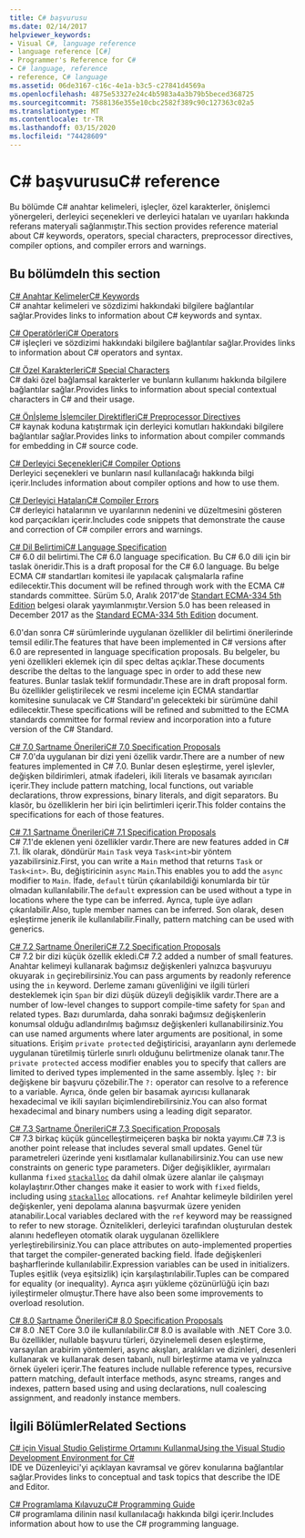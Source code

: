 ```yaml
---
title: C# başvurusu
ms.date: 02/14/2017
helpviewer_keywords:
- Visual C#, language reference
- language reference [C#]
- Programmer's Reference for C#
- C# language, reference
- reference, C# language
ms.assetid: 06de3167-c16c-4e1a-b3c5-c27841d4569a
ms.openlocfilehash: 4875e53327e24c4b5983a4a3b79b5beced368725
ms.sourcegitcommit: 7588136e355e10cbc2582f389c90c127363c02a5
ms.translationtype: MT
ms.contentlocale: tr-TR
ms.lasthandoff: 03/15/2020
ms.locfileid: "74428609"
---
```

# <a name="c-reference"></a><span data-ttu-id="67872-102">C# başvurusu</span><span class="sxs-lookup"><span data-stu-id="67872-102">C# reference</span></span>

<span data-ttu-id="67872-103">Bu bölümde C# anahtar kelimeleri, işleçler, özel karakterler, önişlemci yönergeleri, derleyici seçenekleri ve derleyici hataları ve uyarıları hakkında referans materyali sağlanmıştır.</span><span class="sxs-lookup"><span data-stu-id="67872-103">This section provides reference material about C# keywords, operators, special characters, preprocessor directives, compiler options, and compiler errors and warnings.</span></span>  
  
## <a name="in-this-section"></a><span data-ttu-id="67872-104">Bu bölümde</span><span class="sxs-lookup"><span data-stu-id="67872-104">In this section</span></span>

 [<span data-ttu-id="67872-105">C# Anahtar Kelimeler</span><span class="sxs-lookup"><span data-stu-id="67872-105">C# Keywords</span></span>](./keywords/index.md)  
 <span data-ttu-id="67872-106">C# anahtar kelimeleri ve sözdizimi hakkındaki bilgilere bağlantılar sağlar.</span><span class="sxs-lookup"><span data-stu-id="67872-106">Provides links to information about C# keywords and syntax.</span></span>  
  
 [<span data-ttu-id="67872-107">C# Operatörleri</span><span class="sxs-lookup"><span data-stu-id="67872-107">C# Operators</span></span>](./operators/index.md)  
 <span data-ttu-id="67872-108">C# işleçleri ve sözdizimi hakkındaki bilgilere bağlantılar sağlar.</span><span class="sxs-lookup"><span data-stu-id="67872-108">Provides links to information about C# operators and syntax.</span></span>  

 [<span data-ttu-id="67872-109">C# Özel Karakterleri</span><span class="sxs-lookup"><span data-stu-id="67872-109">C# Special Characters</span></span>](./tokens/index.md)  
 <span data-ttu-id="67872-110">C# daki özel bağlamsal karakterler ve bunların kullanımı hakkında bilgilere bağlantılar sağlar.</span><span class="sxs-lookup"><span data-stu-id="67872-110">Provides links to information about special contextual characters in C# and their usage.</span></span>  

 [<span data-ttu-id="67872-111">C# Önİşleme İşlemciler Direktifleri</span><span class="sxs-lookup"><span data-stu-id="67872-111">C# Preprocessor Directives</span></span>](./preprocessor-directives/index.md)  
 <span data-ttu-id="67872-112">C# kaynak koduna katıştırmak için derleyici komutları hakkındaki bilgilere bağlantılar sağlar.</span><span class="sxs-lookup"><span data-stu-id="67872-112">Provides links to information about compiler commands for embedding in C# source code.</span></span>  
  
 [<span data-ttu-id="67872-113">C# Derleyici Seçenekleri</span><span class="sxs-lookup"><span data-stu-id="67872-113">C# Compiler Options</span></span>](./compiler-options/index.md)  
 <span data-ttu-id="67872-114">Derleyici seçenekleri ve bunların nasıl kullanılacağı hakkında bilgi içerir.</span><span class="sxs-lookup"><span data-stu-id="67872-114">Includes information about compiler options and how to use them.</span></span>  
  
 [<span data-ttu-id="67872-115">C# Derleyici Hataları</span><span class="sxs-lookup"><span data-stu-id="67872-115">C# Compiler Errors</span></span>](./compiler-messages/index.md)  
 <span data-ttu-id="67872-116">C# derleyici hatalarının ve uyarılarının nedenini ve düzeltmesini gösteren kod parçacıkları içerir.</span><span class="sxs-lookup"><span data-stu-id="67872-116">Includes code snippets that demonstrate the cause and correction of C# compiler errors and warnings.</span></span>  
  
 [<span data-ttu-id="67872-117">C# Dil Belirtimi</span><span class="sxs-lookup"><span data-stu-id="67872-117">C# Language Specification</span></span>](../../../_csharplang/spec/introduction.md)  
 <span data-ttu-id="67872-118">C# 6.0 dil belirtimi.</span><span class="sxs-lookup"><span data-stu-id="67872-118">The C# 6.0 language specification.</span></span> <span data-ttu-id="67872-119">Bu C# 6.0 dili için bir taslak öneridir.</span><span class="sxs-lookup"><span data-stu-id="67872-119">This is a draft proposal for the C# 6.0 language.</span></span> <span data-ttu-id="67872-120">Bu belge ECMA C# standartları komitesi ile yapılacak çalışmalarla rafine edilecektir.</span><span class="sxs-lookup"><span data-stu-id="67872-120">This document will be refined through work with the ECMA C# standards committee.</span></span> <span data-ttu-id="67872-121">Sürüm 5.0, Aralık 2017'de [Standart ECMA-334 5th Edition](https://www.ecma-international.org/publications/files/ECMA-ST/ECMA-334.pdf) belgesi olarak yayımlanmıştır.</span><span class="sxs-lookup"><span data-stu-id="67872-121">Version 5.0 has been released in December 2017 as the [Standard ECMA-334 5th Edition](https://www.ecma-international.org/publications/files/ECMA-ST/ECMA-334.pdf) document.</span></span>

<span data-ttu-id="67872-122">6.0'dan sonra C# sürümlerinde uygulanan özellikler dil belirtimi önerilerinde temsil edilir.</span><span class="sxs-lookup"><span data-stu-id="67872-122">The features that have been implemented in C# versions after 6.0 are represented in language specification proposals.</span></span> <span data-ttu-id="67872-123">Bu belgeler, bu yeni özellikleri eklemek için dil spec deltas açıklar.</span><span class="sxs-lookup"><span data-stu-id="67872-123">These documents describe the deltas to the language spec in order to add these new features.</span></span> <span data-ttu-id="67872-124">Bunlar taslak teklif formundadır.</span><span class="sxs-lookup"><span data-stu-id="67872-124">These are in draft proposal form.</span></span> <span data-ttu-id="67872-125">Bu özellikler geliştirilecek ve resmi inceleme için ECMA standartlar komitesine sunulacak ve C# Standard'ın gelecekteki bir sürümüne dahil edilecektir.</span><span class="sxs-lookup"><span data-stu-id="67872-125">These specifications will be refined and submitted to the ECMA standards committee for formal review and incorporation into a future version of the C# Standard.</span></span>

 [<span data-ttu-id="67872-126">C# 7.0 Şartname Önerileri</span><span class="sxs-lookup"><span data-stu-id="67872-126">C# 7.0 Specification Proposals</span></span>](../../../_csharplang/proposals/csharp-7.0/pattern-matching.md)  
 <span data-ttu-id="67872-127">C# 7.0'da uygulanan bir dizi yeni özellik vardır.</span><span class="sxs-lookup"><span data-stu-id="67872-127">There are a number of new features implemented in C# 7.0.</span></span> <span data-ttu-id="67872-128">Bunlar desen eşleştirme, yerel işlevler, değişken bildirimleri, atmak ifadeleri, ikili literals ve basamak ayırıcıları içerir.</span><span class="sxs-lookup"><span data-stu-id="67872-128">They include pattern matching, local functions, out variable declarations, throw expressions, binary literals, and digit separators.</span></span> <span data-ttu-id="67872-129">Bu klasör, bu özelliklerin her biri için belirtimleri içerir.</span><span class="sxs-lookup"><span data-stu-id="67872-129">This folder contains the specifications for each of those features.</span></span>
  
 [<span data-ttu-id="67872-130">C# 7.1 Şartname Önerileri</span><span class="sxs-lookup"><span data-stu-id="67872-130">C# 7.1 Specification Proposals</span></span>](../../../_csharplang/proposals/csharp-7.1/async-main.md)  
 <span data-ttu-id="67872-131">C# 7.1'de eklenen yeni özellikler vardır.</span><span class="sxs-lookup"><span data-stu-id="67872-131">There are new features added in C# 7.1.</span></span> <span data-ttu-id="67872-132">İlk olarak, döndürür `Main` `Task` veya `Task<int>`bir yöntem yazabilirsiniz.</span><span class="sxs-lookup"><span data-stu-id="67872-132">First, you can write a `Main` method that returns `Task` or `Task<int>`.</span></span> <span data-ttu-id="67872-133">Bu, değiştiricinin `async` `Main`.</span><span class="sxs-lookup"><span data-stu-id="67872-133">This enables you to add the `async` modifier to `Main`.</span></span> <span data-ttu-id="67872-134">İfade, `default` türün çıkarılabildiği konumlarda bir tür olmadan kullanılabilir.</span><span class="sxs-lookup"><span data-stu-id="67872-134">The `default` expression can be used without a type in locations where the type can be inferred.</span></span> <span data-ttu-id="67872-135">Ayrıca, tuple üye adları çıkarılabilir.</span><span class="sxs-lookup"><span data-stu-id="67872-135">Also, tuple member names can be inferred.</span></span> <span data-ttu-id="67872-136">Son olarak, desen eşleştirme jenerik ile kullanılabilir.</span><span class="sxs-lookup"><span data-stu-id="67872-136">Finally, pattern matching can be used with generics.</span></span>

 [<span data-ttu-id="67872-137">C# 7.2 Şartname Önerileri</span><span class="sxs-lookup"><span data-stu-id="67872-137">C# 7.2 Specification Proposals</span></span>](../../../_csharplang/proposals/csharp-7.2/readonly-ref.md)  
 <span data-ttu-id="67872-138">C# 7.2 bir dizi küçük özellik ekledi.</span><span class="sxs-lookup"><span data-stu-id="67872-138">C# 7.2 added a number of small features.</span></span> <span data-ttu-id="67872-139">Anahtar kelimeyi kullanarak bağımsız değişkenleri yalnızca başvuruyu okuyarak `in` geçirebilirsiniz.</span><span class="sxs-lookup"><span data-stu-id="67872-139">You can pass arguments by readonly reference using the `in` keyword.</span></span> <span data-ttu-id="67872-140">Derleme zamanı güvenliğini ve ilgili türleri desteklemek için `Span` bir dizi düşük düzeyli değişiklik vardır.</span><span class="sxs-lookup"><span data-stu-id="67872-140">There are a number of low-level changes to support compile-time safety for `Span` and related types.</span></span> <span data-ttu-id="67872-141">Bazı durumlarda, daha sonraki bağımsız değişkenlerin konumsal olduğu adlandırılmış bağımsız değişkenleri kullanabilirsiniz.</span><span class="sxs-lookup"><span data-stu-id="67872-141">You can use named arguments where later arguments are positional, in some situations.</span></span> <span data-ttu-id="67872-142">Erişim `private protected` değiştiricisi, arayanların aynı derlemede uygulanan türetilmiş türlerle sınırlı olduğunu belirtmenize olanak tanır.</span><span class="sxs-lookup"><span data-stu-id="67872-142">The `private protected` access modifier enables you to specify that callers are limited to derived types implemented in the same assembly.</span></span> <span data-ttu-id="67872-143">İşleç `?:` bir değişkene bir başvuru çözebilir.</span><span class="sxs-lookup"><span data-stu-id="67872-143">The `?:` operator can resolve to a reference to a variable.</span></span> <span data-ttu-id="67872-144">Ayrıca, önde gelen bir basamak ayırıcısı kullanarak hexadecimal ve ikili sayıları biçimlendirebilirsiniz.</span><span class="sxs-lookup"><span data-stu-id="67872-144">You can also format hexadecimal and binary numbers using a leading digit separator.</span></span>

 [<span data-ttu-id="67872-145">C# 7.3 Şartname Önerileri</span><span class="sxs-lookup"><span data-stu-id="67872-145">C# 7.3 Specification Proposals</span></span>](../../../_csharplang/proposals/csharp-7.3/blittable.md)  
 <span data-ttu-id="67872-146">C# 7.3 birkaç küçük güncelleştirmeiçeren başka bir nokta yayımı.</span><span class="sxs-lookup"><span data-stu-id="67872-146">C# 7.3 is another point release that includes several small updates.</span></span> <span data-ttu-id="67872-147">Genel tür parametreleri üzerinde yeni kısıtlamalar kullanabilirsiniz.</span><span class="sxs-lookup"><span data-stu-id="67872-147">You can use new constraints on generic type parameters.</span></span> <span data-ttu-id="67872-148">Diğer değişiklikler, ayırmaları kullanma `fixed` [`stackalloc`](./operators/stackalloc.md) da dahil olmak üzere alanlar ile çalışmayı kolaylaştırır.</span><span class="sxs-lookup"><span data-stu-id="67872-148">Other changes make it easier to work with `fixed` fields, including using [`stackalloc`](./operators/stackalloc.md) allocations.</span></span> <span data-ttu-id="67872-149">`ref` Anahtar kelimeyle bildirilen yerel değişkenler, yeni depolama alanına başvurmak üzere yeniden atanabilir.</span><span class="sxs-lookup"><span data-stu-id="67872-149">Local variables declared with the `ref` keyword may be reassigned to refer to new storage.</span></span> <span data-ttu-id="67872-150">Öznitelikleri, derleyici tarafından oluşturulan destek alanını hedefleyen otomatik olarak uygulanan özelliklere yerleştirebilirsiniz.</span><span class="sxs-lookup"><span data-stu-id="67872-150">You can place attributes on auto-implemented properties that target the compiler-generated backing field.</span></span> <span data-ttu-id="67872-151">İfade değişkenleri başharflerinde kullanılabilir.</span><span class="sxs-lookup"><span data-stu-id="67872-151">Expression variables can be used in initializers.</span></span> <span data-ttu-id="67872-152">Tuples eşitlik (veya eşitsizlik) için karşılaştırılabilir.</span><span class="sxs-lookup"><span data-stu-id="67872-152">Tuples can be compared for equality (or inequality).</span></span> <span data-ttu-id="67872-153">Ayrıca aşırı yükleme çözünürlüğü için bazı iyileştirmeler olmuştur.</span><span class="sxs-lookup"><span data-stu-id="67872-153">There have also been some improvements to overload resolution.</span></span>
  
 [<span data-ttu-id="67872-154">C# 8.0 Şartname Önerileri</span><span class="sxs-lookup"><span data-stu-id="67872-154">C# 8.0 Specification Proposals</span></span>](../../../_csharplang/proposals/csharp-8.0/nullable-reference-types.md)  
 <span data-ttu-id="67872-155">C# 8.0 .NET Core 3.0 ile kullanılabilir.</span><span class="sxs-lookup"><span data-stu-id="67872-155">C# 8.0 is available with .NET Core 3.0.</span></span> <span data-ttu-id="67872-156">Bu özellikler, nullable başvuru türleri, özyinelemeli desen eşleştirme, varsayılan arabirim yöntemleri, async akışları, aralıkları ve dizinleri, desenleri kullanarak ve kullanarak desen tabanlı, null birleştirme atama ve yalnızca örnek üyeleri içerir.</span><span class="sxs-lookup"><span data-stu-id="67872-156">The features include nullable reference types, recursive pattern matching, default interface methods, async streams, ranges and indexes, pattern based using and using declarations, null coalescing assignment, and readonly instance members.</span></span>
  
## <a name="related-sections"></a><span data-ttu-id="67872-157">İlgili Bölümler</span><span class="sxs-lookup"><span data-stu-id="67872-157">Related Sections</span></span>  

 [<span data-ttu-id="67872-158">C# için Visual Studio Geliştirme Ortamını Kullanma</span><span class="sxs-lookup"><span data-stu-id="67872-158">Using the Visual Studio Development Environment for C#</span></span>](/visualstudio/get-started/csharp)  
 <span data-ttu-id="67872-159">IDE ve Düzenleyici'yi açıklayan kavramsal ve görev konularına bağlantılar sağlar.</span><span class="sxs-lookup"><span data-stu-id="67872-159">Provides links to conceptual and task topics that describe the IDE and Editor.</span></span>  
  
 [<span data-ttu-id="67872-160">C# Programlama Kılavuzu</span><span class="sxs-lookup"><span data-stu-id="67872-160">C# Programming Guide</span></span>](../programming-guide/index.md)  
 <span data-ttu-id="67872-161">C# programlama dilinin nasıl kullanılacağı hakkında bilgi içerir.</span><span class="sxs-lookup"><span data-stu-id="67872-161">Includes information about how to use the C# programming language.</span></span>
